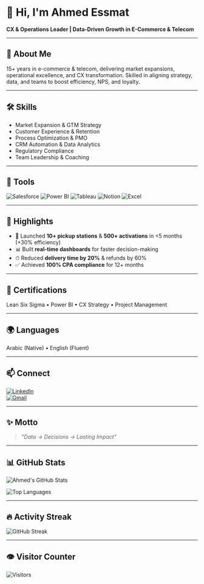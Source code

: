 # 👋 Hi, I'm Ahmed Essmat  

**CX & Operations Leader | Data-Driven Growth in E-Commerce & Telecom**  

---

## 🚀 About Me  
15+ years in e-commerce & telecom, delivering market expansions, operational excellence, and CX transformation. Skilled in aligning strategy, data, and teams to boost efficiency, NPS, and loyalty.  

---

## 🛠 Skills  
- Market Expansion & GTM Strategy  
- Customer Experience & Retention  
- Process Optimization & PMO  
- CRM Automation & Data Analytics  
- Regulatory Compliance  
- Team Leadership & Coaching  

---

## 💼 Tools  
![Salesforce](https://img.shields.io/badge/-Salesforce-blue?logo=salesforce&logoColor=white)
![Power BI](https://img.shields.io/badge/-Power%20BI-yellow?logo=powerbi&logoColor=black)
![Tableau](https://img.shields.io/badge/-Tableau-E97627?logo=tableau&logoColor=white)
![Notion](https://img.shields.io/badge/-Notion-000000?logo=notion&logoColor=white)
![Excel](https://img.shields.io/badge/-Excel-217346?logo=microsoft-excel&logoColor=white)

---

## 🌟 Highlights  
- 🚀 Launched **10+ pickup stations** & **500+ activations** in <5 months (+30% efficiency)  
- 📊 Built **real-time dashboards** for faster decision-making  
- ⏱ Reduced **delivery time by 20%** & refunds by 60%  
- ✅ Achieved **100% CPA compliance** for 12+ months  

---

## 🏅 Certifications  
Lean Six Sigma • Power BI • CX Strategy • Project Management  

---

## 🌍 Languages  
Arabic (Native) • English (Fluent)  

---

## 📫 Connect  
[![LinkedIn](https://img.shields.io/badge/-Ahmed%20Essmat-blue?logo=linkedin&logoColor=white)](https://linkedin.com/in/ahmed-essmat-elsayed)  
[![Gmail](https://img.shields.io/badge/-Email-c14438?logo=gmail&logoColor=white)](mailto:ahmedabdelgawad8888@gmail.com)  

---

## ✨ Motto  
> *"Data → Decisions → Lasting Impact"*  

---

## 📊 GitHub Stats  
![Ahmed's GitHub Stats](https://github-readme-stats.vercel.app/api?username=ahmedessmat&show_icons=true&theme=default)  

![Top Languages](https://github-readme-stats.vercel.app/api/top-langs/?username=ahmedessmat&layout=compact)  

---

## 🔥 Activity Streak  
![GitHub Streak](https://github-readme-streak-stats.herokuapp.com/?user=ahmedessmat&theme=default)  

---

## 👁 Visitor Counter  
![Visitors](https://komarev.com/ghpvc/?username=ahmedessmat&color=blue)  
